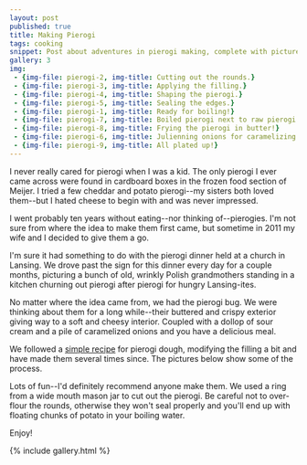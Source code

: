 ```yaml
---
layout: post
published: true
title: Making Pierogi
tags: cooking
snippet: Post about adventures in pierogi making, complete with pictures!
gallery: 3 
img:
 - {img-file: pierogi-2, img-title: Cutting out the rounds.}
 - {img-file: pierogi-3, img-title: Applying the filling.}
 - {img-file: pierogi-4, img-title: Shaping the pierogi.}
 - {img-file: pierogi-5, img-title: Sealing the edges.}
 - {img-file: pierogi-1, img-title: Ready for boiling!}
 - {img-file: pierogi-7, img-title: Boiled pierogi next to raw pierogi.}
 - {img-file: pierogi-8, img-title: Frying the pierogi in butter!}
 - {img-file: pierogi-6, img-title: Julienning onions for caramelizing.}
 - {img-file: pierogi-9, img-title: All plated up!}
---
```

I never really cared for pierogi when I was a kid. The only pierogi I ever came across were found in cardboard boxes in the frozen food section of Meijer. I tried a few cheddar and potato pierogi--my sisters both loved them--but I hated cheese to begin with and was never impressed.

I went probably ten years without eating--nor thinking of--pierogies. I'm not sure from where the idea to make them first came, but sometime in 2011 my wife and I decided to give them a go.

I'm sure it had something to do with the pierogi dinner held at a church in Lansing. We drove past the sign for this dinner every day for a couple months, picturing a bunch of old, wrinkly Polish grandmothers standing in a kitchen churning out pierogi after pierogi for hungry Lansing-ites.

No matter where the idea came from, we had the pierogi bug. We were thinking about them for a long while--their buttered and crispy exterior giving way to a soft and cheesy interior. Coupled with a dollop of sour cream and a pile of caramelized onions and you have a delicious meal.

We followed a [simple recipe](http://allrecipes.com/recipe/pierogi-polish-dumplings/) for pierogi dough, modifying the filling a bit and have made them several times since. The pictures below show some of the process.

Lots of fun--I'd definitely recommend anyone make them. We used a ring from a wide mouth mason jar to cut out the pierogi. Be careful not to over-flour the rounds, otherwise they won't seal properly and you'll end up with floating chunks of potato in your boiling water.

Enjoy!

{% include gallery.html %}